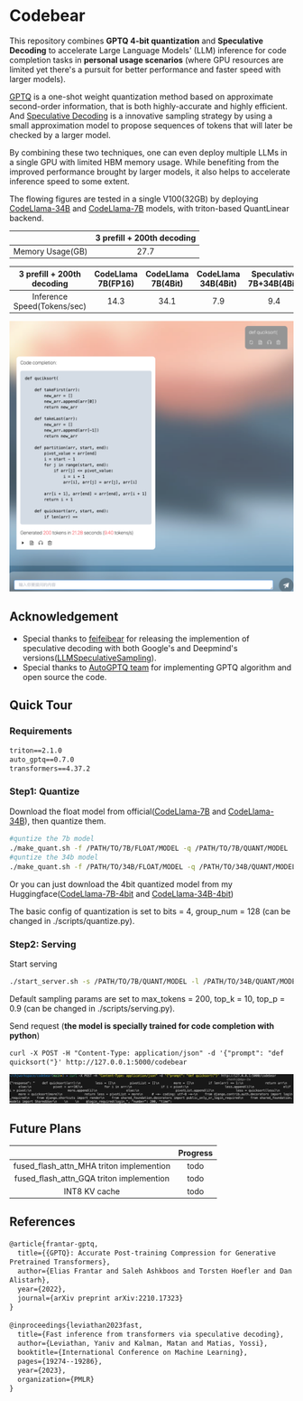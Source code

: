 # Codebear
This repository combines **GPTQ 4-bit quantization** and **Speculative Decoding** to accelerate Large Language Models' (LLM) inference for code completion tasks in **personal usage scenarios** (where GPU resources are limited yet there's a pursuit for better performance and faster speed with larger models).

[GPTQ](https://arxiv.org/abs/2210.17323) is a one-shot weight quantization method based on approximate second-order information, that is both highly-accurate and highly efficient. And [Speculative Decoding](https://arxiv.org/abs/2302.01318) is a innovative sampling strategy by using a small approximation model to propose sequences of tokens that will later be checked by a larger model. 

By combining these two techniques, one can even deploy multiple LLMs in a single GPU with limited HBM memory usage. While benefiting from the improved performance brought by larger models, it also helps to accelerate inference speed to some extent.

The flowing figures are tested in a single V100(32GB) by deploying [CodeLlama-34B](https://huggingface.co/codellama/CodeLlama-34b-Python-hf) and [CodeLlama-7B](https://huggingface.co/codellama/CodeLlama-7b-Python-hf) models, with triton-based QuantLinear backend.

|        | 3 prefill + 200th decoding |
|  :----:  | :----:  |
| Memory Usage(GB)  | 27.7 | 


| 3 prefill + 200th decoding| CodeLlama 7B(FP16) |CodeLlama 7B(4Bit) |CodeLlama 34B(4Bit) |Speculative 7B+34B(4Bit)|
|  :----:  | :----:  |:----:  |:----:  |:----:  |
| Inference Speed(Tokens/sec)  | 14.3 | 34.1 | 7.9 | 9.4 | 

![alt text](images/result.png)


<!-- # Update  -->

## Acknowledgement

- Special thanks to [feifeibear](https://github.com/feifeibear) for releasing the implemention of speculative decoding with both Google's and Deepmind's versions([LLMSpeculativeSampling](https://github.com/feifeibear/LLMSpeculativeSampling)).
- Special thanks to [AutoGPTQ team](https://github.com/AutoGPTQ/) for implementing GPTQ algorithm and open source the code.

## Quick Tour
### Requirements
```
triton==2.1.0
auto_gptq==0.7.0
transformers==4.37.2
```

### Step1: Quantize
Download the float model from official([CodeLlama-7B](https://huggingface.co/codellama/) and [CodeLlama-34B](https://huggingface.co/codellama/CodeLlama-34b-Python-hf)), then quantize them.
```bash
#quntize the 7b model
./make_quant.sh -f /PATH/TO/7B/FLOAT/MODEL -q /PATH/TO/7B/QUANT/MODEL
#quntize the 34b model
./make_quant.sh -f /PATH/TO/34B/FLOAT/MODEL -q /PATH/TO/34B/QUANT/MODEL
```
Or you can just download the 4bit quantized model from my Huggingface([CodeLlama-7B-4bit](https://huggingface.co/guaguabear/codebear-7b-4bit) and [CodeLlama-34B-4bit](https://huggingface.co/guaguabear/codebear-34b-4bit))

The basic config of quantization is set to bits = 4, group_num = 128 (can be changed in ./scripts/quantize.py).

### Step2: Serving
Start serving
```bash
./start_server.sh -s /PATH/TO/7B/QUANT/MODEL -l /PATH/TO/34B/QUANT/MODEL -t /PATH/TO/7B/FLOAT/MODEL
```
Default sampling params are set to max_tokens = 200, top_k = 10, top_p = 0.9 (can be changed in ./scripts/serving.py).

Send request (**the model is specially trained for code completion with python**)
```
curl -X POST -H "Content-Type: application/json" -d '{"prompt": "def quicksort("}' http://127.0.0.1:5000/codebear
```
![alt text](images/request.png)



## Future Plans

|        | Progress |
|  :----:  | :----:  |
| fused_flash_attn_MHA triton implemention| todo | 
| fused_flash_attn_GQA triton implemention| todo |
| INT8 KV cache| todo |


## References
```
@article{frantar-gptq,
  title={{GPTQ}: Accurate Post-training Compression for Generative Pretrained Transformers}, 
  author={Elias Frantar and Saleh Ashkboos and Torsten Hoefler and Dan Alistarh},
  year={2022},
  journal={arXiv preprint arXiv:2210.17323}
}

@inproceedings{leviathan2023fast,
  title={Fast inference from transformers via speculative decoding},
  author={Leviathan, Yaniv and Kalman, Matan and Matias, Yossi},
  booktitle={International Conference on Machine Learning},
  pages={19274--19286},
  year={2023},
  organization={PMLR}
}

```